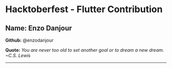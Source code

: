 # Hacktoberfest - Flutter Contribution

## Name: Enzo Danjour

**Github:** @enzodanjour

**Quote:** *You are never too old to set another goal or to dream a new dream. ~C.S. Lewis*

---
